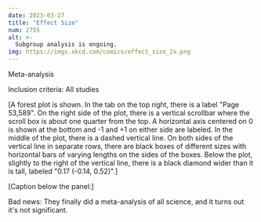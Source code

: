 ```yaml
---
date: 2023-03-27
title: "Effect Size"
num: 2755
alt: >-
  Subgroup analysis is ongoing.
img: https://imgs.xkcd.com/comics/effect_size_2x.png
---
```

Meta-analysis

Inclusion criteria: All studies

[A forest plot is shown. In the tab on the top right, there is a label "Page 53,589". On the right side of the plot, there is a vertical scrollbar where the scroll box is about one quarter from the top. A horizontal axis centered on 0 is shown at the bottom and -1 and +1 on either side are labeled. In the middle of the plot, there is a dashed vertical line. On both sides of the vertical line in separate rows, there are black boxes of different sizes with horizontal bars of varying lengths on the sides of the boxes. Below the plot, slightly to the right of the vertical line, there is a black diamond wider than it is tall, labeled "0.17 (-0.14, 0.52)".]

[Caption below the panel:]

Bad news: They finally did a meta-analysis of all science, and it turns out it's not significant.